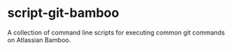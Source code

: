 script-git-bamboo
=================

A collection of command line scripts for executing common git commands on Atlassian Bamboo.
